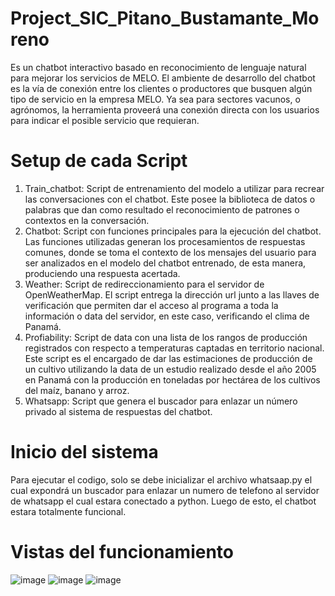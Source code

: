 # Project_SIC_Pitano_Bustamante_Moreno

Es un chatbot interactivo basado en reconocimiento de lenguaje natural para mejorar los servicios de MELO. El ambiente de desarrollo del chatbot es la vía de conexión entre los clientes o productores que busquen algún tipo de servicio en la empresa MELO. Ya sea para sectores vacunos, o agrónomos, la herramienta proveerá una conexión directa con los usuarios para indicar el posible servicio que requieran.

# Setup de cada Script
1.	Train_chatbot: Script de entrenamiento del modelo a utilizar para recrear las conversaciones con el chatbot. Este posee la biblioteca de datos o palabras que dan como resultado el reconocimiento de patrones o contextos en la conversación.
2.	Chatbot: Script con funciones principales para la ejecución del chatbot. Las funciones utilizadas generan los procesamientos de respuestas comunes, donde se toma el contexto de los mensajes del usuario para ser analizados en el modelo del chatbot entrenado, de esta manera, produciendo una respuesta acertada.
3.	Weather: Script de redireccionamiento para el servidor de OpenWeatherMap. El script entrega la dirección url junto a las llaves de verificación que permiten dar el acceso al programa a toda la información o data del servidor, en este caso, verificando el clima de Panamá.
4.	Profiability: Script de data con una lista de los rangos de producción registrados con respecto a temperaturas captadas en territorio nacional. Este script es el encargado de dar las estimaciones de producción de un cultivo utilizando la data de un estudio realizado desde el año 2005 en Panamá con la producción en toneladas por hectárea de los cultivos del maíz, banano y arroz.
5.	Whatsapp: Script que genera el buscador para enlazar un número privado al sistema de respuestas del chatbot.

# Inicio del sistema
Para ejecutar el codigo, solo se debe inicializar el archivo whatsaap.py el cual expondrá un buscador para enlazar un numero de telefono al servidor de whatsapp el cual estara conectado a python. Luego de esto, el chatbot estara totalmente funcional.

# Vistas del funcionamiento
![image](https://user-images.githubusercontent.com/120022842/213750891-ba2e7e45-9197-44bc-9fc5-7bad4039b093.png)
![image](https://user-images.githubusercontent.com/120022842/213750975-9b9d3804-3d13-4072-ba39-bf6472ca4bc1.png)
![image](https://user-images.githubusercontent.com/120022842/213750985-cff96566-0fdd-4937-bc81-a449d5ce2515.png)
